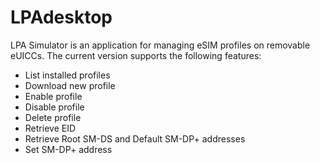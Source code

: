 # LPAdesktop


LPA Simulator is an application for managing eSIM profiles on removable eUICCs. 
The current version supports the following features:
-	List installed profiles
- Download new profile
- Enable profile
- Disable profile
- Delete profile
- Retrieve EID 
- Retrieve Root SM-DS and Default SM-DP+ addresses
- Set SM-DP+ address


